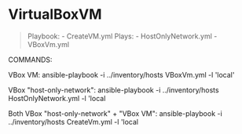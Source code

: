 # VirtualBoxVM
> Playbook:
    - CreateVM.yml
> Plays:
    - HostOnlyNetwork.yml
    - VBoxVm.yml
    
COMMANDS:
  
  VBox VM:                    ansible-playbook -i ../inventory/hosts VBoxVm.yml -l 'local'
  
  VBox "host-only-network":   ansible-playbook -i ../inventory/hosts HostOnlyNetwork.yml -l 'local
  
  Both VBox "host-only-network" + "VBox VM":  ansible-playbook -i ../inventory/hosts CreateVm.yml -l 'local
